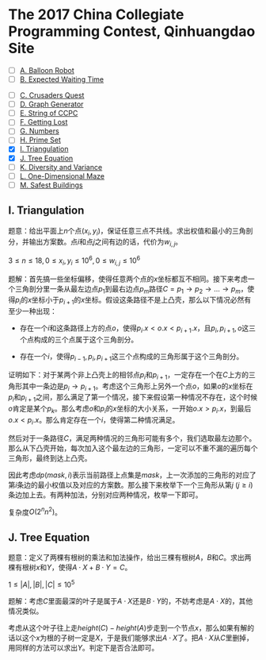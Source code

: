 # The 2017 China Collegiate Programming Contest, Qinhuangdao Site

+ [ ] [A. Balloon Robot](https://zoj.pintia.cn/problem-sets/91827364500/problems/91827370121)
+ [ ] [B. Expected Waiting Time](https://zoj.pintia.cn/problem-sets/91827364500/problems/91827370122)
- [ ] [C. Crusaders Quest](https://zoj.pintia.cn/problem-sets/91827364500/problems/91827370123)
- [ ] [D. Graph Generator](https://zoj.pintia.cn/problem-sets/91827364500/problems/91827370124)
- [ ] [E. String of CCPC](https://zoj.pintia.cn/problem-sets/91827364500/problems/91827370125)
- [ ] [F. Getting Lost](https://zoj.pintia.cn/problem-sets/91827364500/problems/91827370126)
- [ ] [G. Numbers](https://zoj.pintia.cn/problem-sets/91827364500/problems/91827370127)
- [ ] [H. Prime Set](https://zoj.pintia.cn/problem-sets/91827364500/problems/91827370128)
- [x] [I. Triangulation](https://zoj.pintia.cn/problem-sets/91827364500/problems/91827370129)
- [x] [J. Tree Equation](https://zoj.pintia.cn/problem-sets/91827364500/problems/91827370130)
- [ ] [K. Diversity and Variance](https://zoj.pintia.cn/problem-sets/91827364500/problems/91827370131)
- [ ] [L. One-Dimensional Maze](https://zoj.pintia.cn/problem-sets/91827364500/problems/91827370132)
- [ ] [M. Safest Buildings](https://zoj.pintia.cn/problem-sets/91827364500/problems/91827370133)

## I. Triangulation

题意：给出平面上$n$个点$(x_i, y_i)$，保证任意三点不共线。求出权值和最小的三角剖分，并输出方案数。点$i$和点$j$之间有边的话，代价为$w_{i,j}$。

$3 \le n \le 18, 0 \le x_i, y_i \le 10^6, 0 \le w_{i,j} \le 10^6$

题解：首先搞一些坐标偏移，使得任意两个点的$x$坐标都互不相同。接下来考虑一个三角剖分里一条从最左边点$p_1$到最右边点$p_m$路径$C=p_1 \to p_2 \to \dots \to p_m$，使得$p_i$的$x$坐标小于$p_{i+1}$的$x$坐标。假设这条路径不是上凸壳，那么以下情况必然有至少一种出现：

+ 存在一个$i$和这条路径上方的点$o$，使得$p_i.x < o.x < p_{i+1}.x$，且$p_i,p_{i+1},o$这三个点构成的三个点属于这个三角剖分。

+ 存在一个$i$，使得$p_{i-1},p_i,p_{i+1}$这三个点构成的三角形属于这个三角剖分。

证明如下：对于某两个非上凸壳上的相邻点$p_{i}$和$p_{i+1}$，一定存在一个在$C$上方的三角形其中一条边是$p_i \to p_{i+1}$。考虑这个三角形上另外一个点$o$，如果$o$的$x$坐标在$p_i$和$p_{i+1}$之间，那么满足了第一个情况，接下来假设第一种情况不存在，这个时候$o$肯定是某个$p_k$。那么考虑$o$和$p_i$的$x$坐标的大小关系，一开始$o.x > p_i.x$，到最后$o.x < p_i.x$。那么肯定存在一个$i$，使得第二种情况满足。

然后对于一条路径$C$，满足两种情况的三角形可能有多个，我们选取最左边那个。那么从下凸壳开始，每次加入这个最左边的三角形，一定可以不重不漏的遍历每个三角形，最终到达上凸壳。

因此考虑$dp(mask,i)$表示当前路径上点集是$mask$，上一次添加的三角形的对应了第$i$条边的最小权值以及对应的方案数。那么接下来枚举下一个三角形从第$j$ ($j \ge i$)条边加上去。有两种加法，分别对应两种情况，枚举一下即可。

复杂度$O(2^n n^2)$。

## J. Tree Equation

题意：定义了两棵有根树的乘法和加法操作，给出三棵有根树$A$，$B$和$C$。求出两棵有根树$x$和$Y$，使得$A \cdot X+B \cdot Y=C$。

$1 \le |A|, |B|, |C| \le 10^5$

题解：考虑$C$里面最深的叶子是属于$A \cdot X$还是$B \cdot Y$的，不妨考虑是$A \cdot X$的，其他情况类似。

考虑从这个叶子往上走$height(C)-height(A)$步走到一个节点$x$，那么如果有解的话以这个$x$为根的子树一定是$X$，于是我们能够求出$A \cdot X$了。把$A \cdot X$从$C$里删掉，用同样的方法可以求出$Y$。判定下是否合法即可。
